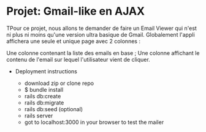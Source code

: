 # Projet: Gmail-like en AJAX

TPour ce projet, nous allons te demander de faire un Email Viewer qui n'est ni plus ni moins qu'une version ultra basique de Gmail. Globalement l'appli affichera une seule et unique page avec 2 colonnes :

Une colonne contenant la liste des emails en base ;
Une colonne affichant le contenu de l'email sur lequel l'utilisateur vient de cliquer.



* Deployment instructions
  
  - download zip or clone repo
  - $ bundle install
  - rails db:create
  - rails db:migrate
  - rails db:seed (optional)
  - rails server
  - got to localhost:3000 in your browser to test the mailer


